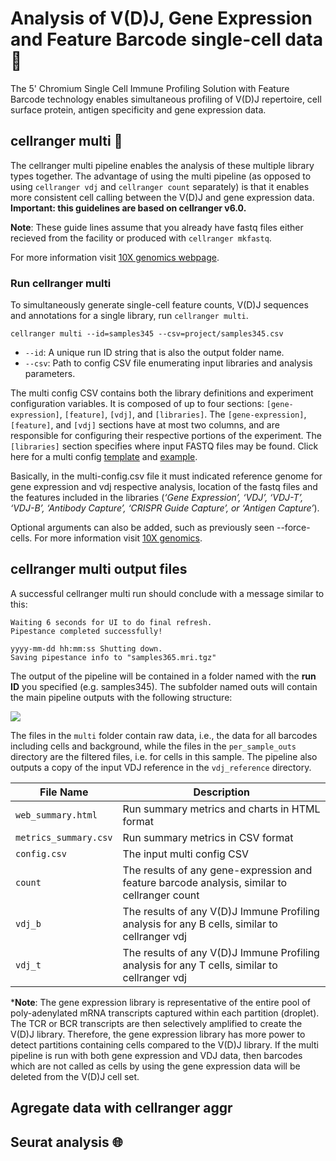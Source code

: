 # Analysis of V(D)J, Gene Expression and Feature Barcode single-cell data :art:
The 5' Chromium Single Cell Immune Profiling Solution with Feature Barcode technology enables simultaneous profiling of V(D)J repertoire, cell surface protein, antigen specificity and gene expression data.

## cellranger multi :octopus:

The cellranger multi pipeline enables the analysis of these multiple library types together. The advantage of using the multi pipeline (as opposed to using `cellranger vdj` and `cellranger count` separately) is that it enables more consistent cell calling between the V(D)J and gene expression data. **Important: this guidelines are based on cellranger v6.0.**

**Note**: These guide lines assume that you already have fastq files either recieved from the facility or produced with `cellranger mkfastq`.

For more information visit [10X genomics webpage](https://support.10xgenomics.com/single-cell-vdj/software/pipelines/latest/using/multi).

### Run cellranger multi

To simultaneously generate single-cell feature counts, V(D)J sequences and annotations for a single library, run `cellranger multi`.

````
cellranger multi --id=samples345 --csv=project/samples345.csv
````

* `--id`: A unique run ID string that is also the output folder name.
* `--csv`: Path to config CSV file enumerating input libraries and analysis parameters.

The multi config CSV contains both the library definitions and experiment configuration variables. It is composed of up to four sections: `[gene-expression]`, `[feature]`, `[vdj]`, and `[libraries]`. The `[gene-expression]`, `[feature]`, and `[vdj]` sections have at most two columns, and are responsible for configuring their respective portions of the experiment. The `[libraries]` section specifies where input FASTQ files may be found. Click here for a multi config [template](https://github.com/patriciasolesanchez/PSlab/blob/master/Single_cell_RNAseq_10x/Multi-modal/multi_config_template.csv) and [example](https://github.com/patriciasolesanchez/PSlab/blob/master/Single_cell_RNAseq_10x/Multi-modal/multi_config_example.csv).

Basically, in the multi-config.csv file it must indicated reference genome for gene expression and vdj respective analysis, location of the fastq files and the features included in the libraries (*‘Gene Expression’, ‘VDJ’, ‘VDJ-T’, ‘VDJ-B’, ‘Antibody Capture’, ‘CRISPR Guide Capture’, or ‘Antigen Capture’*).

Optional arguments can also be added, such as previously seen --force-cells. For more information visit [10X genomics](https://support.10xgenomics.com/single-cell-vdj/software/pipelines/latest/using/multi).


## cellranger multi output files

A successful cellranger multi run should conclude with a message similar to this:

````
Waiting 6 seconds for UI to do final refresh.
Pipestance completed successfully!
 
yyyy-mm-dd hh:mm:ss Shutting down.
Saving pipestance info to "samples365.mri.tgz"
````

The output of the pipeline will be contained in a folder named with the **run ID** you specified (e.g. samples345). The subfolder named outs will contain the main pipeline outputs with the following structure:

![](https://support.10xgenomics.com/img/single-cell-vdj/multi-output-dir-structure.png)

The files in the `multi` folder contain raw data, i.e., the data for all barcodes including cells and background, while the files in the `per_sample_outs` directory are the filtered files, i.e. for cells in this sample. The pipeline also outputs a copy of the input VDJ reference in the `vdj_reference` directory.

| File Name            | Description                              |
|----------------------|------------------------------------------|
| `web_summary.html` | Run summary metrics and charts in HTML format |
| `metrics_summary.csv`  | Run summary metrics in CSV format        |
| `config.csv`           | The input multi config CSV               |
| `count`                | The results of any gene-expression and feature barcode analysis, similar to cellranger count |
| `vdj_b`                | The results of any V(D)J Immune Profiling analysis for any B cells, similar to cellranger vdj |
| `vdj_t`                | The results of any V(D)J Immune Profiling analysis for any T cells, similar to cellranger vdj |



***Note**: The gene expression library is representative of the entire pool of poly-adenylated mRNA transcripts captured within each partition (droplet). The TCR or BCR transcripts are then selectively amplified to create the V(D)J library. Therefore, the gene expression library has more power to detect partitions containing cells compared to the V(D)J library. If the multi pipeline is run with both gene expression and VDJ data, then barcodes which are not called as cells by using the gene expression data will be deleted from the V(D)J cell set.


## Agregate data with cellranger aggr



## Seurat analysis :globe_with_meridians:

